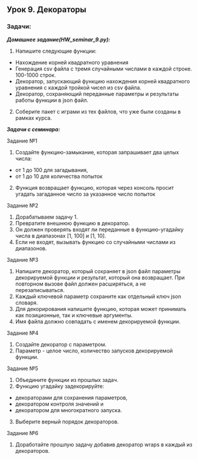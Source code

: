 ## Урок 9. Декораторы

### Задачи:

***Домашнее задание(HW_seminar_9.py):***

1. Напишите следующие функции:

* Нахождение корней квадратного уравнения
* Генерация csv файла с тремя случайными числами в каждой строке. 100-1000 строк.
* Декоратор, запускающий функцию нахождения корней квадратного
  уравнения с каждой тройкой чисел из csv файла.
* Декоратор, сохраняющий переданные параметры и результаты работы
  функции в json файл.

2. Соберите пакет с играми из тех файлов, что уже были созданы в рамках курса.

***Задачи с семинара:***

Задание №1

1. Создайте функцию-замыкание, которая запрашивает два целых числа:

* от 1 до 100 для загадывания,
* от 1 до 10 для количества попыток

2. Функция возвращает функцию, которая через консоль просит
   угадать загаданное число за указанное число попыток

Задание №2

1. Дорабатываем задачу 1.
2. Превратите внешнюю функцию в декоратор.
3. Он должен проверять входят ли переданные в функцию-угадайку числа
   в диапазонах [1, 100] и [1, 10].
4. Если не входят, вызывать функцию со случайными числами из диапазонов.

Задание №3

1. Напишите декоратор, который сохраняет в json файл параметры декорируемой
   функции и результат, который она возвращает.
   При повторном вызове файл должен расширяться, а не перезаписываться.
2. Каждый ключевой параметр сохраните как отдельный ключ json словаря.
3. Для декорирования напишите функцию, которая может принимать как позиционные,
   так и ключевые аргументы.
4. Имя файла должно совпадать с именем декорируемой функции.

Задание №4

1. Создайте декоратор с параметром.
2. Параметр - целое число, количество запусков декорируемой функции.

Задание №5

1. Объедините функции из прошлых задач.
2. Функцию угадайку задекорируйте:

* декораторами для сохранения параметров,
* декоратором контроля значений и
* декоратором для многократного запуска.

3. Выберите верный порядок декораторов.

Задание №6

1. Доработайте прошлую задачу добавив декоратор wraps в
   каждый из декораторов.
